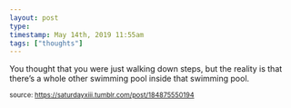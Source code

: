 ```yaml
---
layout: post
type: 
timestamp: May 14th, 2019 11:55am
tags: ["thoughts"]
---
```


You thought that you were just walking down steps, but the reality is that there’s a whole other swimming pool inside that swimming pool.
  
<small>source: https://saturdayxiii.tumblr.com/post/184875550194</small>